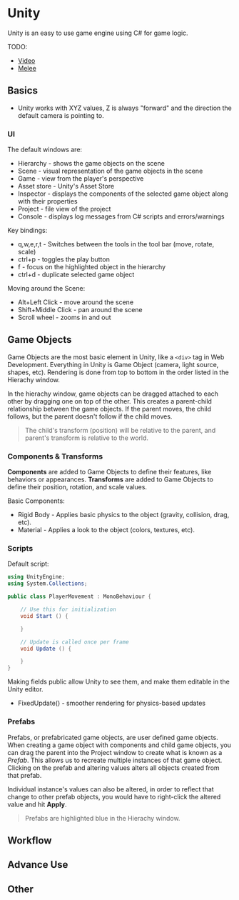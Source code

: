 # Unity

Unity is an easy to use game engine using C# for game logic.

TODO:

* [Video](https://www.youtube.com/watch?v=VbZ9_C4-Qbo)
* [Melee](https://www.youtube.com/watch?v=sPiVz1k-fEs)

## Basics

* Unity works with XYZ values, Z is always "forward" and the direction the default camera is pointing to.

### UI

The default windows are:

* Hierarchy - shows the game objects on the scene
* Scene - visual representation of the game objects in the scene
* Game - view from the player's perspective
* Asset store - Unity's Asset Store
* Inspector - displays the components of the selected game object along with their properties
* Project - file view of the project
* Console - displays log messages from C# scripts and errors/warnings

Key bindings:

* q,w,e,r,t - Switches between the tools in the tool bar (move, rotate, scale)
* ctrl+p - toggles the play button
* f - focus on the highlighted object in the hierarchy
* ctrl+d - duplicate selected game object

Moving around the Scene:

* Alt+Left Click - move around the scene
* Shift+Middle Click - pan around the scene
* Scroll wheel - zooms in and out

## Game Objects

Game Objects are the most basic element in Unity, like a `<div>` tag in Web Development. Everything in Unity is
Game Object (camera, light source, shapes, etc). Rendering is done from top to bottom in the order listed in the Hierachy window.

In the hierachy window, game objects can be dragged attached to each other by dragging one on top of the other. This creates a
parent-child relationship between the game objects. If the parent moves, the child follows, but the parent doesn't follow if the
child moves.

> The child's transform (position) will be relative to the parent, and parent's transform is relative to the world.

### Components & Transforms

**Components** are added to Game Objects to define their features, like behaviors or appearances.
**Transforms** are added to Game Objects to define their position, rotation, and scale values.

Basic Components:

* Rigid Body - Applies basic physics to the object (gravity, collision, drag, etc).
* Material - Applies a look to the object (colors, textures, etc).

### Scripts

Default script:

```c#
using UnityEngine;
using System.Collections;

public class PlayerMovement : MonoBehaviour {

    // Use this for initialization
    void Start () {

    }

    // Update is called once per frame
    void Update () {

    }
}
```

Making fields public allow Unity to see them, and make them editable in the Unity editor.

* FixedUpdate() - smoother rendering for physics-based updates

### Prefabs

Prefabs, or prefabricated game objects, are user defined game objects. When creating
a game object with components and child game objects, you can drag the parent into the
Project window to create what is known as a _Prefab_. This allows us to recreate multiple
instances of that game object. Clicking on the prefab and altering values alters all objects
created from that prefab.

Individual instance's values can also be altered, in order to reflect that change to other prefab objects,
you would have to right-click the altered value and hit **Apply**.

> Prefabs are highlighted blue in the Hierachy window.

## Workflow

## Advance Use

## Other
